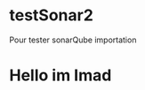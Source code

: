 # testSonar2
Pour tester sonarQube importation
    <img src="https://i.pinimg.com/564x/98/4e/e2/984ee2b3d2b73df1913b821f23b73d42.jpg" alt="">

<h1>Hello im Imad </h1>
